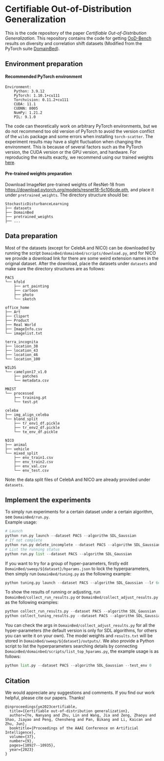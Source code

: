 # Certifiable Out-of-Distribution Generalization
This is the code repository of the paper *Certifiable Out-of-Distribution Generalization*.
This repository contains the code for getting [OoD-Bench](https://github.com/ynysjtu/ood_bench) results on diversity and correlation shift datasets (Modified from the PyTorch suite [DomainBed](https://github.com/facebookresearch/DomainBed)).

## Environment preparation
#### Recommended PyTorch environment
```
Environment:
    Python: 3.9.12
    PyTorch: 1.10.1+cu111
    Torchvision: 0.11.2+cu111
    CUDA: 11.1
    CUDNN: 8005
    NumPy: 1.21.2
    PIL: 9.1.0
```
The code can theoretically work on arbitrary PyTorch environments, but we do not recommend too old version of PyTorch to avoid the version conflict of the `wilds` package and some errors when installing `torch-scatter`. The experiment results may have a slight fluctuation when changing the environment. This is because of several factors such as the PyTorch version, the CUDA version or the GPU version, and hardware. For reproducing the results exactly, we recommend using our trained weights [here](https://drive.google.com/file/d/1eKp_RNRxCjcO2rLI0TRNl__OBy8eW9A9/view?usp=share_link
).
#### Pre-trained weights preparation
Download ImageNet pre-trained weights of ResNet-18 from https://download.pytorch.org/models/resnet18-5c106cde.pth, and place it under `pretrained_weights`. The directory structure should be:
```
StochasticDisturbanceLearning
├── datasets
├── DomainBed
├── pretrained_weights
├── ...
```

## Data preparation
Most of the datasets (except for CelebA and NICO) can be downloaded by running the script `DomainBed/domainbed/scripts/download.py`, and for NICO we provide a download link for there are some weird extension names in the original dataset.
After the download, place the datasets under `datasets` and make sure the directory structures are as follows:
```
PACS
└── kfold
    ├── art_painting
    ├── cartoon
    ├── photo
    └── sketch
```
```
office_home
├── Art
├── Clipart
├── Product
├── Real World
├── ImageInfo.csv
└── imagelist.txt
```
```
terra_incognita
├── location_38
├── location_43
├── location_46
└── location_100
```
```
WILDS
└── camelyon17_v1.0
    ├── patches
    └── metadata.csv
```
```
MNIST
└── processed
    ├── training.pt
    └── test.pt
```
```
celeba
├── img_align_celeba
└── blond_split
    ├── tr_env1_df.pickle
    ├── tr_env2_df.pickle
    └── te_env_df.pickle
```
```
NICO
├── animal
├── vehicle
└── mixed_split
    ├── env_train1.csv
    ├── env_train2.csv
    ├── env_val.csv
    └── env_test.csv
```
Note: the data split files of CelebA and NICO are already provided under `datasets`.

## Implement the experiments
To simply run experiments for a certain dataset under a certain algorithm, see `DomainBed/run.py`.  
Example usage:
```python
# Launch
python run.py launch --dataset PACS --algorithm SDL_Gaussian
# If not complete
python run.py delete_incomplete --dataset PACS --algorithm SDL_Gaussian
# List the running status
python run.py list --dataset PACS --algorithm SDL_Gaussian
```
If you want to try for a group of hyper-parameters, firstly edit `DomainBed/sweep/${dataset}/hparams.json` to lock the hyperparameters, then simply run `DomainBed/tuning.py` as the following example:
```python
python tuning.py launch --dataset PACS --algorithm SDL_Gaussian --lr 6e-5 --worst_case_p 0.1
```
To show the results of running or adjusting, run `DomainBed/collect_run_results.py` or `DomainBed/collect_adjust_results.py` as the following examples:
```python
python collect_run_results.py --dataset PACS --algorithm SDL_Gaussian
python collect_tuning_results.py --dataset PACS --algorithm SDL_Gaussian --lr 6e-5 --worst_case_p 0.1
```
You can check the args in `DomainBed/collect_adjust_results.py` for all the hyper-parameters (the default version is only for SDL algorithms, for others you can write it on your own). The model weights and `results.txt` will be stored in `DomainBed/sweep/${dataset}/outputs/`.
We also provide a Python script to list the hyperparameters searching details by connecting `DomainBed/domainbed/scripts/list_top_hparams.py`, the example usage is as follows:
```python
python list.py --dataset PACS --algorithm SDL_Gaussian --test_env 0
```

## Citation
We would appreciate any suggestions and comments. If you find our work helpful, please cite our papers. Thanks! 
```
@inproceedings{ye2023certifiable,
  title={Certifiable out-of-distribution generalization},
  author={Ye, Nanyang and Zhu, Lin and Wang, Jia and Zeng, Zhaoyu and Shao, Jiayao and Peng, Chensheng and Pan, Bikang and Li, Kaican and Zhu, Jun},
  booktitle={Proceedings of the AAAI Conference on Artificial Intelligence},
  volume={37},
  number={9},
  pages={10927--10935},
  year={2023}
}
```
